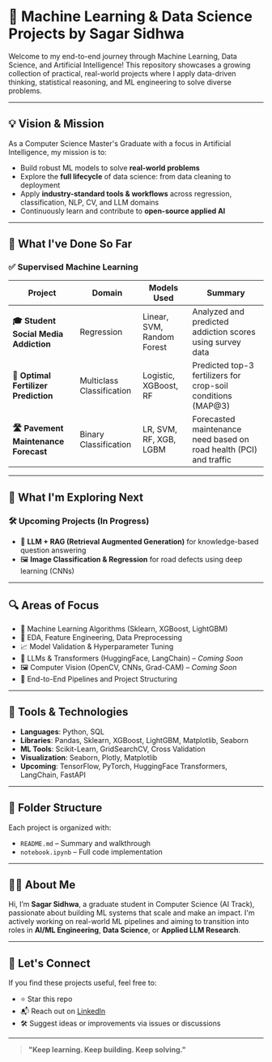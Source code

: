 # 🤖 Machine Learning & Data Science Projects by Sagar Sidhwa

Welcome to my end-to-end journey through Machine Learning, Data Science, and Artificial Intelligence! This repository showcases a growing collection of practical, real-world projects where I apply data-driven thinking, statistical reasoning, and ML engineering to solve diverse problems.

---

## 💡 Vision & Mission

As a Computer Science Master's Graduate with a focus in Artificial Intelligence, my mission is to:

- Build robust ML models to solve **real-world problems**
- Explore the **full lifecycle** of data science: from data cleaning to deployment
- Apply **industry-standard tools & workflows** across regression, classification, NLP, CV, and LLM domains
- Continuously learn and contribute to **open-source applied AI**

---

## 🚀 What I've Done So Far

### ✅ Supervised Machine Learning
| Project | Domain | Models Used | Summary |
|--------|--------|--------------|---------|
| **🎓 Student Social Media Addiction** | Regression | Linear, SVM, Random Forest | Analyzed and predicted addiction scores using survey data |
| **🌾 Optimal Fertilizer Prediction** | Multiclass Classification | Logistic, XGBoost, RF | Predicted top-3 fertilizers for crop-soil conditions (MAP@3) |
| **🛣️ Pavement Maintenance Forecast** | Binary Classification | LR, SVM, RF, XGB, LGBM | Forecasted maintenance need based on road health (PCI) and traffic |

---

## 🧩 What I'm Exploring Next

### 🛠️ Upcoming Projects (In Progress)
- 🧠 **LLM + RAG (Retrieval Augmented Generation)** for knowledge-based question answering  
- 🖼️ **Image Classification & Regression** for road defects using deep learning (CNNs)

---

## 🔍 Areas of Focus

- 🧠 Machine Learning Algorithms (Sklearn, XGBoost, LightGBM)
- 🧹 EDA, Feature Engineering, Data Preprocessing
- 📈 Model Validation & Hyperparameter Tuning
- 🤖 LLMs & Transformers (HuggingFace, LangChain) – *Coming Soon*
- 🖼️ Computer Vision (OpenCV, CNNs, Grad-CAM) – *Coming Soon*
- 📂 End-to-End Pipelines and Project Structuring

---

## 🧪 Tools & Technologies

- **Languages**: Python, SQL  
- **Libraries**: Pandas, Sklearn, XGBoost, LightGBM, Matplotlib, Seaborn  
- **ML Tools**: Scikit-Learn, GridSearchCV, Cross Validation  
- **Visualization**: Seaborn, Plotly, Matplotlib  
- **Upcoming**: TensorFlow, PyTorch, HuggingFace Transformers, LangChain, FastAPI

---

## 📂 Folder Structure

Each project is organized with:
- `README.md` – Summary and walkthrough  
- `notebook.ipynb` – Full code implementation  

---

## 👨‍💻 About Me

Hi, I’m **Sagar Sidhwa**, a graduate student in Computer Science (AI Track), passionate about building ML systems that scale and make an impact. I'm actively working on real-world ML pipelines and aiming to transition into roles in **AI/ML Engineering**, **Data Science**, or **Applied LLM Research**.

---

## 🌟 Let's Connect

If you find these projects useful, feel free to:
- ⭐ Star this repo
- 📬 Reach out on [LinkedIn](https://www.linkedin.com/in/mr-s-sagar)
- 🛠️ Suggest ideas or improvements via issues or discussions

---

> **"Keep learning. Keep building. Keep solving."**
